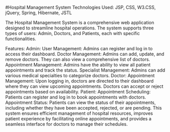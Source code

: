 #Hospital Management System
Technologies Used: JSP, CSS, W3.CSS, jQuery, Spring, Hibernate, JSTL

The Hospital Management System is a comprehensive web application designed to streamline hospital operations. The system supports three types of users: Admin, Doctors, and Patients, each with specific functionalities.

Features:
Admin:
User Management: Admins can register and log in to access their dashboard.
Doctor Management: Admins can add, update, and remove doctors. They can also view a comprehensive list of doctors.
Appointment Management: Admins have the ability to view all patient appointments and track the status.
Specialist Management: Admins can add various medical specialties to categorize doctors.
Doctor:
Appointment Management: Upon logging in, doctors are directed to their dashboard where they can view upcoming appointments. Doctors can accept or reject appointments based on availability.
Patient:
Appointment Scheduling: Patients can register and log in to book appointments with doctors.
Appointment Status: Patients can view the status of their appointments, including whether they have been accepted, rejected, or are pending.
This system ensures efficient management of hospital resources, improves patient experience by facilitating online appointments, and provides a seamless interface for doctors to manage their schedules.

